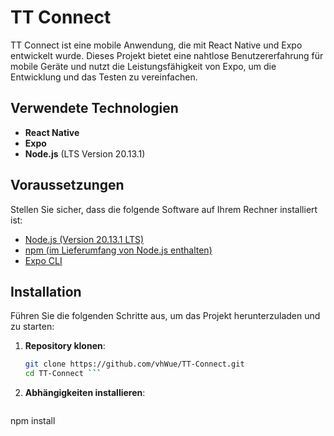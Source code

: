 # TT Connect

TT Connect ist eine mobile Anwendung, die mit React Native und Expo entwickelt wurde. Dieses Projekt bietet eine nahtlose Benutzererfahrung für mobile Geräte und nutzt die Leistungsfähigkeit von Expo, um die Entwicklung und das Testen zu vereinfachen.

## Verwendete Technologien

- **React Native**
- **Expo**
- **Node.js** (LTS Version 20.13.1)

## Voraussetzungen

Stellen Sie sicher, dass die folgende Software auf Ihrem Rechner installiert ist:

- [Node.js (Version 20.13.1 LTS)](https://nodejs.org/)
- [npm (im Lieferumfang von Node.js enthalten)](https://www.npmjs.com/)
- [Expo CLI](https://docs.expo.dev/get-started/installation/)

## Installation

Führen Sie die folgenden Schritte aus, um das Projekt herunterzuladen und zu starten:

1. **Repository klonen**:
   ```bash
   git clone https://github.com/vhWue/TT-Connect.git
   cd TT-Connect ```
2. **Abhängigkeiten installieren**:
   ```bash
  npm install
```
